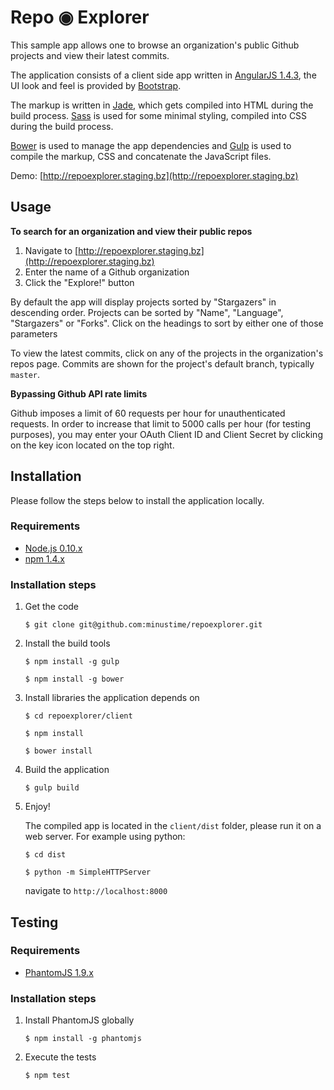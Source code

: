 # Repo ◉ Explorer

This sample app allows one to browse an organization's public Github projects and view their latest commits.

The application consists of a client side app written in [AngularJS 1.4.3](https://angularjs.org/), the UI look and feel is provided by
[Bootstrap](http://getbootstrap.com/css).

The markup is written in [Jade](http://jade-lang.com), which gets compiled into HTML during the build process.
[Sass](http://sass-lang.com/) is used for some minimal styling, compiled into CSS during the build process.

[Bower](http://bower.io) is used to manage the app dependencies and [Gulp](http://gulpjs.com/) is used to compile the
markup, CSS and concatenate the JavaScript files.

Demo: [http://repoexplorer.staging.bz](http://repoexplorer.staging.bz)


## Usage

**To search for an organization and view their public repos**

1. Navigate to [http://repoexplorer.staging.bz](http://repoexplorer.staging.bz)
2. Enter the name of a Github organization
3. Click the "Explore!" button

By default the app will display projects sorted by "Stargazers" in descending order.
Projects can be sorted by "Name", "Language", "Stargazers" or "Forks".
Click on the headings to sort by either one of those parameters

To view the latest commits, click on any of the projects in the organization's repos page.
Commits are shown for the project's default branch, typically `master`.

**Bypassing Github API rate limits**

Github imposes a limit of 60 requests per hour for unauthenticated requests. In order to increase that limit to 5000
calls per hour (for testing purposes), you may enter your OAuth Client ID and Client Secret by clicking on the key icon
located on the top right.

## Installation

Please follow the steps below to install the application locally.

### Requirements

* [Node.js 0.10.x](https://nodejs.org)
* [npm 1.4.x](https://www.npmjs.com)

### Installation steps

1. Get the code

    `$ git clone git@github.com:minustime/repoexplorer.git`

2. Install the build tools

    `$ npm install -g gulp`

    `$ npm install -g bower`

3. Install libraries the application depends on

    `$ cd repoexplorer/client`

    `$ npm install`

    `$ bower install`

4. Build the application

    `$ gulp build`

5. Enjoy!

    The compiled app is located in the `client/dist` folder, please run it on a web server. For example using python:

    `$ cd dist`

    `$ python -m SimpleHTTPServer`

    navigate to `http://localhost:8000`

## Testing

### Requirements

* [PhantomJS 1.9.x](http://phantomjs.org)

### Installation steps

1. Install PhantomJS globally

    `$ npm install -g phantomjs`

2. Execute the tests

    `$ npm test`
